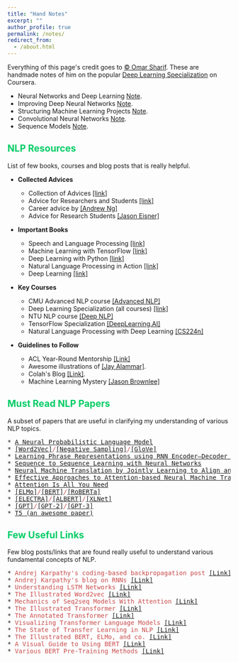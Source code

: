 ```yaml
---
title: "Hand Notes"
excerpt: ""
author_profile: true
permalink: /notes/
redirect_from: 
  - /about.html
---
```

Everything of this page's credit goes to <a href="https://scholar.google.com/citations?user=TBBRv2wAAAAJ&hl=en">© Omar Sharif</a>. These are handmade notes of him on the popular <a href="https://www.coursera.org/specializations/deep-learning">Deep Learning Specialization</a> on Coursera.
 * Neural Networks and Deep Learning <a href="https://drive.google.com/file/d/1P6iF2SFhkT9jWwTU431mN644HGYcQdpu/view?usp=sharing">Note</a>.
 * Improving Deep Neural Networks  <a href="https://drive.google.com/file/d/1P6iF2SFhkT9jWwTU431mN644HGYcQdpu/view?usp=sharing">Note</a>.
 * Structuring Machine Learning Projects <a href="https://drive.google.com/file/d/1P6iF2SFhkT9jWwTU431mN644HGYcQdpu/view?usp=sharing">Note</a>.
 * Convolutional Neural Networks <a href="https://drive.google.com/file/d/1bCqlppOAW270Q4ZEv3lI6uw0-Zs1BI23/view?usp=sharing">Note</a>.
 * Sequence Models <a href="https://drive.google.com/file/d/14o0ptgBZw8sdzFXg35NqEL5Ar8KrN3_L/view?usp=sharing">Note</a>.

## <font color="#00cc66"> NLP Resources </font>   
List of few books, courses and blog posts that is really helpful.

* **Collected Advices**
   * Collection of Advices [[link]](http://taoxie.cs.illinois.edu/advice.htm)
   * Advice for Researchers and Students [[link]](https://homes.cs.washington.edu/~mernst/advice/#all-students)
   * Career advice by [[Andrew Ng]](https://www.youtube.com/watch?v=733m6qBH-jI&t=655s&ab_channel=stanfordonline)
   * Advice for Research Students [[Jason Eisner]](https://www.cs.jhu.edu/~jason/advice/)

* **Important Books**
   * Speech and Language Processing [[link]](https://web.stanford.edu/~jurafsky/slp3/)
   * Machine Learning with TensorFlow [[link]](https://www.manning.com/books/machine-learning-with-tensorflow-second-edition)
   * Deep Learning with Python [[link]](https://www.manning.com/books/deep-learning-with-python)
   * Natural Language Processing in Action [[link]](https://www.manning.com/books/natural-language-processing-in-action)
   * Deep Learning [[link]](https://www.deeplearningbook.org/)

* **Key Courses**
   * CMU Advanced NLP course [[Advanced NLP]](http://www.phontron.com/class/anlp2021/index.html)   
   * Deep Learning Specialization (all courses) [[link]](https://www.coursera.org/specializations/deep-learning)
   * NTU NLP course [[Deep NLP]](https://ntunlpsg.github.io/ce7455_deep-nlp-20/)
   * TensorFlow Specialization [[DeepLearning.AI]](https://www.coursera.org/professional-certificates/tensorflow-in-practice)
   * Natural Language Processing with Deep Learning [[CS224n]](http://web.stanford.edu/class/cs224n/)

* **Guidelines to Follow**
   * ACL Year-Round Mentorship [[Link]](https://mentorship.aclweb.org/Home.html)   
   * Awesome illustrations of [[Jay Alammar]](http://jalammar.github.io/).
   * Colah's Blog [[Link]](http://colah.github.io/).
   * Machine Learning Mystery [[Jason Brownlee]](https://machinelearningmastery.com/category/natural-language-processing/)
   
## <font color="#00cc66">Must Read NLP Papers </font>
A subset of papers that are useful in clarifying my understanding of various NLP topics. 
<pre>
* <span style="color:rgb(201, 76, 76)"><a href="https://www.jmlr.org/papers/volume3/bengio03a/bengio03a.pdf">A Neural Probabilistic Language Model</a></span> 
* <span style="color:rgb(201, 76, 76)"><a href="https://arxiv.org/abs/1301.3781">[Word2Vec]</a>/<a href="https://papers.nips.cc/paper_files/paper/2013/hash/9aa42b31882ec039965f3c4923ce901b-Abstract.html">[Negative Sampling]</a>/<a href="https://aclanthology.org/D14-1162.pdf">[GloVe]</a> </span>
* <span style="color:rgb(201, 76, 76)"><a href="https://aclanthology.org/D14-1179.pdf">Learning Phrase Representations using RNN Encoder–Decoder for Statistical Machine Translation</a> </span>
* <span style="color:rgb(201, 76, 76)"><a href="https://proceedings.neurips.cc/paper/2014/file/a14ac55a4f27472c5d894ec1c3c743d2-Paper.pdf">Sequence to Sequence Learning with Neural Networks</a> </span>
* <span style="color:rgb(201, 76, 76)"><a href="https://arxiv.org/pdf/1409.0473.pdf">Neural Machine Translation by Jointly Learning to Align and Translate (Paper that introduces Attention)</a> </span>
* <span style="color:rgb(201, 76, 76)"><a href="https://arxiv.org/abs/1508.04025">Effective Approaches to Attention-based Neural Machine Translation</a> </span>
* <span style="color:rgb(201, 76, 76)"><a href="https://proceedings.neurips.cc/paper_files/paper/2017/file/3f5ee243547dee91fbd053c1c4a845aa-Paper.pdf">Attention Is All You Need</a></span>
* <span style="color:rgb(201, 76, 76)"><a href="https://aclanthology.org/N18-1202/">[ELMo]</a>/<a href="https://arxiv.org/pdf/1810.04805.pdf">[BERT]</a>/<a href="https://arxiv.org/abs/1907.11692">[RoBERTa]</a> </span>
* <span style="color:rgb(201, 76, 76)"><a href="https://arxiv.org/abs/2003.10555">[ELECTRA]</a>/<a href="https://arxiv.org/abs/1909.11942">[ALBERT]</a>/<a href="https://arxiv.org/abs/1906.08237">[XLNet]</a></span>
* <span style="color:rgb(201, 76, 76)"><a href="https://cdn.openai.com/research-covers/language-unsupervised/language_understanding_paper.pdf">[GPT]</a>/<a href="https://life-extension.github.io/2020/05/27/GPT%E6%8A%80%E6%9C%AF%E5%88%9D%E6%8E%A2/language-models.pdf">[GPT-2]</a>/<a href="https://arxiv.org/abs/2005.14165">[GPT-3]</a></span>
* <span style="color:rgb(201, 76, 76)"><a href="https://arxiv.org/abs/1910.10683">T5 (an awesome paper)</a></span>
</pre>

## <font color="#00cc66">Few Useful Links </font>
Few blog posts/links that are found really useful to understand various fundamental concepts of NLP.
<pre>
* <span style="color:rgb(201, 76, 76)">Andrej Karpathy's coding-based backpropagation post</span> <a href="http://karpathy.github.io/neuralnets/">[Link]</a>
* <span style="color:rgb(201, 76, 76)">Andrej Karpathy's blog on RNNs</span> <a href="http://karpathy.github.io/2015/05/21/rnn-effectiveness/">[Link]</a>
* <span style="color:rgb(201, 76, 76)">Understanding LSTM Networks</span> <a href="http://colah.github.io/posts/2015-08-Understanding-LSTMs/">[Link]</a>
* <span style="color:rgb(201, 76, 76)">The Illustrated Word2vec</span> <a href="https://jalammar.github.io/illustrated-word2vec/">[Link]</a>
* <span style="color:rgb(201, 76, 76)">Mechanics of Seq2seq Models With Attention</span> <a href="https://jalammar.github.io/visualizing-neural-machine-translation-mechanics-of-seq2seq-models-with-attention/">[Link]</a>
* <span style="color:rgb(201, 76, 76)">The Illustrated Transformer</span> <a href="https://jalammar.github.io/illustrated-transformer/">[Link]</a>
* <span style="color:rgb(201, 76, 76)">The Annotated Transformer</span> <a href="http://nlp.seas.harvard.edu/annotated-transformer/">[Link]</a>
* <span style="color:rgb(201, 76, 76)">Visualizing Transformer Language Models</span> <a href="https://jalammar.github.io/illustrated-gpt2/">[Link]</a>
* <span style="color:rgb(201, 76, 76)">The State of Transfer Learning in NLP</span> <a href="https://www.ruder.io/state-of-transfer-learning-in-nlp/">[Link]</a>
* <span style="color:rgb(201, 76, 76)">The Illustrated BERT, ELMo, and co.</span> <a href="https://jalammar.github.io/illustrated-bert/">[Link]</a>
* <span style="color:rgb(201, 76, 76)">A Visual Guide to Using BERT</span> <a href="https://jalammar.github.io/a-visual-guide-to-using-bert-for-the-first-time/">[Link]</a>
* <span style="color:rgb(201, 76, 76)">Various BERT Pre-Training Methods</span> <a href="https://medium.com/analytics-vidhya/an-overview-of-the-various-bert-pre-training-methods-c365512342d8">[Link]</a>
</pre>

  
